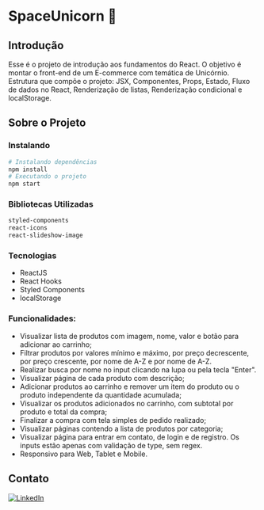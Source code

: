 # SpaceUnicorn 🦄

## Introdução

Esse é o projeto de introdução aos fundamentos do React. O objetivo é montar o front-end de um E-commerce com temática de Unicórnio. Estrutura que compõe o projeto: JSX, Componentes, Props, Estado, Fluxo de dados no React, Renderização de listas, Renderização condicional e localStorage.

## Sobre o Projeto

### Instalando

```bash
# Instalando dependências
npm install
# Executando o projeto
npm start
```

### Bibliotecas Utilizadas

```bash
styled-components
react-icons
react-slideshow-image
```

### Tecnologias

- ReactJS
- React Hooks
- Styled Components
- localStorage

### Funcionalidades:

- Visualizar lista de produtos com imagem, nome, valor e botão para adicionar ao carrinho;
- Filtrar produtos por valores mínimo e máximo, por preço decrescente, por preço crescente, por nome de A-Z e por nome de A-Z.
- Realizar busca por nome no input clicando na lupa ou pela tecla "Enter".
- Visualizar página de cada produto com descrição;
- Adicionar produtos ao carrinho e remover um item do produto ou o produto independente da quantidade acumulada;
- Visualizar os produtos adicionados no carrinho, com subtotal por produto e total da compra;
- Finalizar a compra com tela simples de pedido realizado;
- Visualizar páginas contendo a lista de produtos por categoria;
- Visualizar página para entrar em contato, de login e de registro. Os inputs estão apenas com validação de type, sem regex.
- Responsivo para Web, Tablet e Mobile.

## Contato

[![LinkedIn](https://img.shields.io/badge/LinkedIn-0077B5?style=for-the-badge&logo=linkedin&logoColor=white)](https://www.linkedin.com/in/adrianabeatriz3/)

